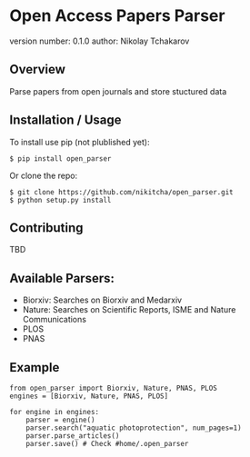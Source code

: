 Open Access Papers Parser
===============================

version number: 0.1.0
author: Nikolay Tchakarov

Overview
--------

Parse papers from open journals and store stuctured data

Installation / Usage
--------------------

To install use pip (not plublished yet):

    $ pip install open_parser 


Or clone the repo:

    $ git clone https://github.com/nikitcha/open_parser.git
    $ python setup.py install
    
Contributing
------------

TBD

Available Parsers:
------------------
- Biorxiv: Searches on Biorxiv and Medarxiv
- Nature: Searches on Scientific Reports, ISME and Nature Communications
- PLOS
- PNAS 

Example
-------
```
from open_parser import Biorxiv, Nature, PNAS, PLOS
engines = [Biorxiv, Nature, PNAS, PLOS]

for engine in engines:
    parser = engine()
    parser.search("aquatic photoprotection", num_pages=1)
    parser.parse_articles()
    parser.save() # Check #home/.open_parser
```

